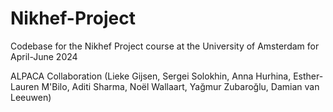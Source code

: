 # Nikhef-Project
Codebase for the Nikhef Project course at the University of Amsterdam for April-June 2024

ALPACA Collaboration (Lieke Gijsen, Sergei Solokhin, Anna Hurhina, Esther-Lauren M'Bilo, Aditi Sharma, Noël Wallaart, Yağmur Zubaroğlu, Damian van Leeuwen)
